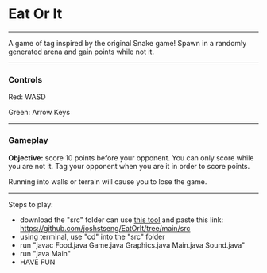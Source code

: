 # Eat Or It
---

A game of tag inspired by the original Snake game! Spawn in a randomly generated arena and gain points while not it.

---

### Controls
Red: WASD

Green: Arrow Keys

---
### Gameplay
**Objective:** score 10 points before your opponent. You can only score while you are not it. Tag your opponent when you are it in order to score points.

Running into walls or terrain will cause you to lose the game.

---
Steps to play:
- download the "src" folder can use [this tool](https://download-directory.github.io/) and paste this link: https://github.com/joshstseng/EatOrIt/tree/main/src
- using terminal, use "cd" into the "src" folder
- run "javac Food.java Game.java Graphics.java Main.java Sound.java"
- run "java Main"
- HAVE FUN
